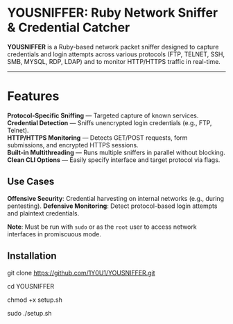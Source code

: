 # YOUSNIFFER: Ruby Network Sniffer & Credential Catcher

**YOUSNIFFER** is a Ruby-based network packet sniffer designed to capture credentials and login attempts across various protocols (FTP, TELNET, SSH, SMB, MYSQL, RDP, LDAP) and to monitor HTTP/HTTPS traffic in real-time.

---

#  Features

**Protocol-Specific Sniffing** — Targeted capture of known services. <br>
**Credential Detection** — Sniffs unencrypted login credentials (e.g., FTP, Telnet).<br>
**HTTP/HTTPS Monitoring** — Detects GET/POST requests, form submissions, and encrypted HTTPS sessions. <br>
**Built-in Multithreading** — Runs multiple sniffers in parallel without blocking. <br>
**Clean CLI Options** — Easily specify interface and target protocol via flags. <br>



##  Use Cases

**Offensive Security**: Credential harvesting on internal networks (e.g., during pentesting).
**Defensive Monitoring**: Detect protocol-based login attempts and plaintext credentials.

 **Note**: Must be run with `sudo` or as the `root` user to access network interfaces in promiscuous mode.



##  Installation
git clone https://github.com/1Y0U1/YOUSNIFFER.git

cd YOUSNIFFER

chmod +x setup.sh

sudo ./setup.sh
